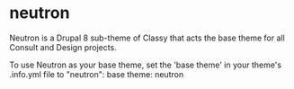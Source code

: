 # neutron
Neutron is a Drupal 8 sub-theme of Classy that acts the base theme for all Consult and Design projects.

To use Neutron as your base theme, set the 'base theme' in your theme's .info.yml
file to "neutron":
  base theme: neutron

